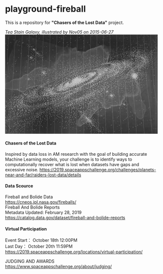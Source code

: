﻿# playground-fireball

This is a repository for **"Chasers of the Lost Data"** project.

*Tea Stain Galaxy, illustrated by Nov05 on 2015-06-27*   
<img src="https://github.com/Nov05/pictures/blob/master/nov05/2019-10-19%2012_12_57-%E7%85%A7%E7%89%87.png?raw=true" width=500> 

#### Chasers of the Lost Data  

Inspired by data loss in AM research with the goal of building accurate Machine Learning models, your challenge is to identify ways to computationally recover what is lost when datasets have gaps and excessive noise.
https://2019.spaceappschallenge.org/challenges/planets-near-and-far/raiders-lost-data/details   

#### Data Scource   

Fireball and Bolide Data   
https://cneos.jpl.nasa.gov/fireballs/   
Fireball And Bolide Reports   
Metadata Updated: February 28, 2019    
https://catalog.data.gov/dataset/fireball-and-bolide-reports  

#### Virtual Participation   

Event Start： October 18th 12:00PM     
Last Day： October 20th 11:59PM    
https://2019.spaceappschallenge.org/locations/virtual-participation/ 
 
JUDGING AND AWARDS  
https://www.spaceappschallenge.org/about/judging/  

